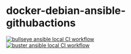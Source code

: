 # docker-debian-ansible-githubactions
[![bullseye ansible local CI workflow](https://github.com/githubfoam/docker-debian-ansible-githubactions/actions/workflows/bullseye-ansible-local-wf.yml/badge.svg?branch=main)](https://github.com/githubfoam/docker-debian-ansible-githubactions/actions/workflows/bullseye-ansible-local-wf.yml)  
[![buster ansible local CI workflow](https://github.com/githubfoam/docker-debian-ansible-githubactions/actions/workflows/buster-ansible-local-wf.yml/badge.svg?branch=main)](https://github.com/githubfoam/docker-debian-ansible-githubactions/actions/workflows/buster-ansible-local-wf.yml)